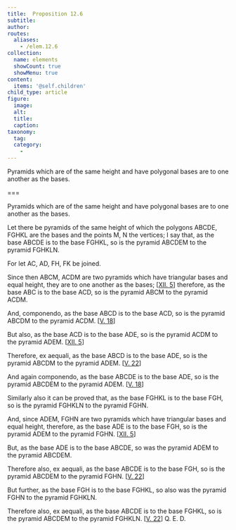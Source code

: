 ```yaml
---
title:  Proposition 12.6
subtitle: 
author:
routes:
  aliases:
    - /elem.12.6
collection:
  name: elements
  showCount: true
  showMenu: true
content:
  items: '@self.children'
child_type: article
figure:
  image:
  alt:
  title:
  caption:
taxonomy:
  tag:
  category:
    - 
---
```


<p>
       <hi rend="ital">Pyramids which are of the same height and have polygonal bases are to one another as the bases.</hi>
      </p>

===

<p>
       <span class="ital">Pyramids which are of the same height and have polygonal bases are to one another as the bases.</span>
      </p>

<p>Let there be pyramids of the same height of which the polygons <span class="ital">ABCDE</span>, <span class="ital">FGHKL</span> are the bases and the points <span class="ital">M</span>, <span class="ital">N</span> the vertices; I say that, as the base <span class="ital">ABCDE</span> is to the base <span class="ital">FGHKL</span>, so is the pyramid <span class="ital">ABCDEM</span> to the pyramid <span class="ital">FGHKLN</span>. 
      </p>

<p>For let <span class="ital">AC</span>, <span class="ital">AD</span>, <span class="ital">FH</span>, <span class="ital">FK</span> be joined. </p>

<p>Since then <span class="ital">ABCM</span>, <span class="ital">ACDM</span> are two pyramids which have triangular bases and equal height, they are to one another as the bases; [<a href="/elem.12.5">XII. 5</a>] therefore, as the base <span class="ital">ABC</span> is to the base <span class="ital">ACD</span>, so is the pyramid <span class="ital">ABCM</span> to the pyramid <span class="ital">ACDM</span>. </p>

<p>And, <foreign lang="la">componendo</foreign>, as the base <span class="ital">ABCD</span> is to the base <span class="ital">ACD</span>, so is the pyramid <span class="ital">ABCDM</span> to the pyramid <span class="ital">ACDM</span>. [<a href="/elem.5.18">V. 18</a>] </p>

<p>But also, as the base <span class="ital">ACD</span> is to the base <span class="ital">ADE</span>, so is the pyramid <span class="ital">ACDM</span> to the pyramid <span class="ital">ADEM</span>. [<a href="/elem.12.5">XII. 5</a>] </p>

<p>Therefore, <foreign lang="la">ex aequali</foreign>, as the base <span class="ital">ABCD</span> is to the base <span class="ital">ADE</span>, so is the pyramid <span class="ital">ABCDM</span> to the pyramid <span class="ital">ADEM</span>. [<a href="/elem.5.22">V. 22</a>] </p>

<p>And again <foreign lang="la">componendo</foreign>, as the base <span class="ital">ABCDE</span> is to the base <span class="ital">ADE</span>, so is the pyramid <span class="ital">ABCDEM</span> to the pyramid <span class="ital">ADEM</span>. [<a href="/elem.5.18">V. 18</a>] </p>

<p>Similarly also it can be proved that, as the base <span class="ital">FGHKL</span> is to the base <span class="ital">FGH</span>, so is the pyramid <span class="ital">FGHKLN</span> to the pyramid <span class="ital">FGHN</span>. <pb n="393"/></p>

<p>And, since <span class="ital">ADEM</span>, <span class="ital">FGHN</span> are two pyramids which have triangular bases and equal height, therefore, as the base <span class="ital">ADE</span> is to the base <span class="ital">FGH</span>, so is the pyramid <span class="ital">ADEM</span> to the pyramid <span class="ital">FGHN</span>. [<a href="/elem.12.5">XII. 5</a>] </p>

<p>But, as the base <span class="ital">ADE</span> is to the base <span class="ital">ABCDE</span>, so was the pyramid <span class="ital">ADEM</span> to the pyramid <span class="ital">ABCDEM</span>. </p>

<p>Therefore also, <foreign lang="la">ex aequali</foreign>, as the base <span class="ital">ABCDE</span> is to the base <span class="ital">FGH</span>, so is the pyramid <span class="ital">ABCDEM</span> to the pyramid <span class="ital">FGHN</span>. [<a href="/elem.5.22">V. 22</a>] </p>

<p>But further, as the base <span class="ital">FGH</span> is to the base <span class="ital">FGHKL</span>, so also was the pyramid <span class="ital">FGHN</span> to the pyramid <span class="ital">FGHKLN</span>. </p>

<p>Therefore also, <span class="ital">ex aequali</span>, as the base <span class="ital">ABCDE</span> is to the base <span class="ital">FGHKL</span>, so is the pyramid <span class="ital">ABCDEM</span> to the pyramid <span class="ital">FGHKLN</span>. [<a href="/elem.5.22">V. 22</a>] Q. E. D.</p>

